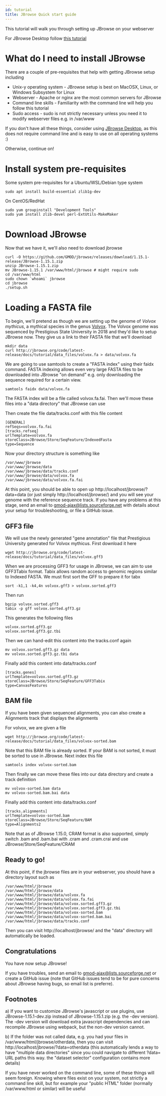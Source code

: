 ```yaml
---
id: tutorial
title: JBrowse Quick start guide
---
```


This tutorial will walk you through setting up JBrowse on your webserver

For JBrowse Desktop follow [this tutorial](jbrowse_desktop.html)


# What do I need to install JBrowse

There are a couple of pre-requisites that help with getting JBrowse setup including

- Unix-y operating system - JBrowse setup is best on MacOSX, Linux, or Windows Subsystem for Linux
- Webserver - Apache or nginx are the most common servers for JBrowse
- Command line skills - Familiarity with the command line will help you follow this tutorial
- Sudo access - sudo is not strictly necessary unless you need it to modify webserver files e.g. in /var/www

If you don't have all these things, consider using [JBrowse Desktop](jbrowse_desktop.html), as this does not require command line and is easy to use on all operating systems :)

Otherwise, continue on!

# Install system pre-requisites

Some system pre-requisites for a Ubuntu/WSL/Debian type system

    sudo apt install build-essential zlib1g-dev

On CentOS/RedHat

    sudo yum groupinstall "Development Tools"
    sudo yum install zlib-devel perl-ExtUtils-MakeMaker

# Download JBrowse


Now that we have it, we'll also need to download jbrowse

    curl -O https://github.com/GMOD/jbrowse/releases/download/1.15.1-release/JBrowse-1.15.1.zip
    unzip JBrowse-1.15.1.zip
    mv JBrowse-1.15.1 /var/www/html/jbrowse # might require sudo
    cd /var/www/html
    sudo chown `whoami` jbrowse
    cd jbrowse
    ./setup.sh


# Loading a FASTA file

To begin, we'll pretend as though we are setting up the genome of *Volvox mythicus*, a mythical species in the genus [Volvox](https://en.wikipedia.org/wiki/Volvox). The Volvox genome was sequenced by Prestigious State University in 2018 and they'd like to setup JBrowse now. They give us a link to their FASTA file that we'll download


    mkdir data
    curl http://jbrowse.org/code/latest-release/docs/tutorial/data_files/volvox.fa > data/volvox.fa

We are going to use samtools to create a "FASTA index" using their faidx command. FASTA indexing allows even very large FASTA files to be downloaded into JBrowse "on demand" e.g. only downloading the sequence required for a certain view.

    samtools faidx data/volvox.fa

The FASTA index will be a file called volvox.fa.fai. Then we'll move these files into a "data directory" that JBrowse can use


Then create the file data/tracks.conf with this file content

    [GENERAL]
    refSeqs=volvox.fa.fai
    [tracks.refseq]
    urlTemplate=volvox.fa
    storeClass=JBrowse/Store/SeqFeature/IndexedFasta
    type=Sequence



Now your directory structure is something like

    /var/www/jbrowse
    /var/www/jbrowse/data
    /var/www/jbrowse/data/tracks.conf
    /var/www/jbrowse/data/volvox.fa
    /var/www/jbrowse/data/volvox.fa.fai

At this point, you should be able to open up http://localhost/jbrowse/?data=data (or just simply http://localhost/jbrowse/) and you will see your genome with the reference sequence track. If you have any problems at this stage, send an email to gmod-ajax@lists.sourceforge.net with details about your setup for troubleshooting, or file a GitHub issue.


## GFF3 file

We will use the newly generated "gene annotation" file that Prestigious University generated for Volvox mythicus. First download it here

    wget http://jbrowse.org/code/latest-release/docs/tutorial/data_files/volvox.gff3

When we are processing GFF3 for usage in JBrowse, we can aim to use GFF3Tabix format. Tabix allows random access to genomic regions similar to Indexed FASTA. We must first sort the GFF to prepare it for tabx


    sort -k1,1 -k4,4n volvox.gff3 > volvox.sorted.gff3

Then run

    bgzip volvox.sorted.gff3
    tabix -p gff volvox.sorted.gff3.gz

This generates the following files

    volvox.sorted.gff3.gz
    volvox.sorted.gff3.gz.tbi


Then we can hand-edit this content into the tracks.conf again

    mv volvox.sorted.gff3.gz data
    mv volvox.sorted.gff3.gz.tbi data


Finally add this content into data/tracks.conf


    [tracks.genes]
    urlTemplate=volvox.sorted.gff3.gz
    storeClass=JBrowse/Store/SeqFeature/GFF3Tabix
    type=CanvasFeatures

## BAM file

If you have been given sequenced alignments, you can also create a Alignments track that displays the alignments

For volvox, we are given a file

    wget http://jbrowse.org/code/latest-release/docs/tutorial/data_files/volvox-sorted.bam

Note that this BAM file is already sorted. If your BAM is not sorted, it must be sorted to use in JBrowse. Next index this file

    samtools index volvox-sorted.bam

Then finally we can move these files into our data directory and create a track definition

    mv volvox-sorted.bam data
    mv volvox-sorted.bam.bai data

Finally add this content into data/tracks.conf

    [tracks.alignments]
    urlTemplate=volvox-sorted.bam
    storeClass=JBrowse/Store/SeqFeature/BAM
    type=Alignments2

Note that as of JBrowse 1.15.0, CRAM format is also supported, simply switch .bam and .bam.bai with .cram and .cram.crai and use JBrowse/Store/SeqFeature/CRAM

## Ready to go!

At this point, if the jbrowse files are in your webserver, you should have a directory layout such as

    /var/www/html/jbrowse
    /var/www/html/jbrowse/data
    /var/www/html/jbrowse/data/volvox.fa
    /var/www/html/jbrowse/data/volvox.fa.fai
    /var/www/html/jbrowse/data/volvox.sorted.gff3.gz
    /var/www/html/jbrowse/data/volvox.sorted.gff3.gz.tbi
    /var/www/html/jbrowse/data/volvox-sorted.bam
    /var/www/html/jbrowse/data/volvox-sorted.bam.bai
    /var/www/html/jbrowse/data/tracks.conf

Then you can visit http://localhost/jbrowse/ and the "data" directory will automatically be loaded.
## Congratulations

You have now setup JBrowse!

If you have troubles, send an email to gmod-ajax@lists.sourceforge.net or create a GitHub issue (note that GitHub issues tend to be for pure concerns about JBrowse having bugs, so email list is preferre).

## Footnotes

a) If you want to customize JBrowse's javascript or use plugins, use JBrowse-1.15.1-dev.zip instead of JBrowse-1.15.1.zip (e.g. the -dev version). The -dev version will download extra javascript dependencies and can recompile JBrowse using webpack, but the non-dev version cannot.

b) If the folder was not called data, e.g. you had your files in /var/www/html/jbrowse/otherdata, then you can visit http://localhost/jbrowse/?data=otherdata (this automatically lends a way to have "multiple data directories" since you could navigate to different ?data= URL paths this way. the "dataset selector" configuration contains more details)



 If you have never worked on the command line, some of these things will seem foreign. Knowing where files exist on your system, not strictly a command line skill, but for example your "public HTML" folder (normally /var/www/html or similar) will be useful
